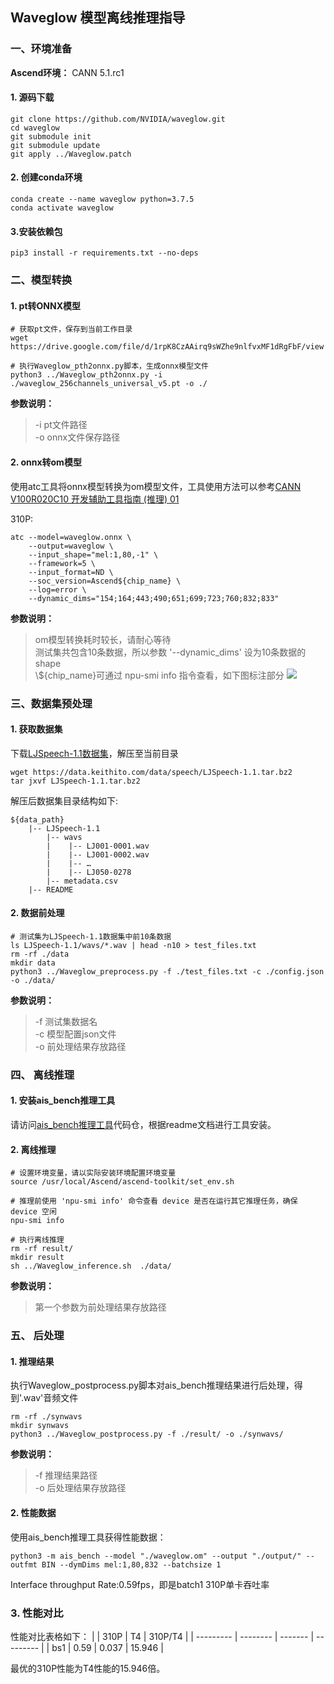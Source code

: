 ## Waveglow 模型离线推理指导

### 一、环境准备

**Ascend环境：** CANN 5.1.rc1

#### 1. 源码下载
```
git clone https://github.com/NVIDIA/waveglow.git
cd waveglow
git submodule init
git submodule update
git apply ../Waveglow.patch
```
#### 2. 创建conda环境
```
conda create --name waveglow python=3.7.5
conda activate waveglow
```
#### 3.安装依赖包
```
pip3 install -r requirements.txt --no-deps
```
### 二、模型转换

#### 1. pt转ONNX模型

```
# 获取pt文件，保存到当前工作目录
wget https://drive.google.com/file/d/1rpK8CzAAirq9sWZhe9nlfvxMF1dRgFbF/view 

# 执行Waveglow_pth2onnx.py脚本，生成onnx模型文件
python3 ../Waveglow_pth2onnx.py -i ./waveglow_256channels_universal_v5.pt -o ./
```
**参数说明：**
> -i pt文件路径  
> -o onnx文件保存路径

#### 2. onnx转om模型

使用atc工具将onnx模型转换为om模型文件，工具使用方法可以参考[CANN V100R020C10 开发辅助工具指南 (推理) 01](https://support.huawei.com/enterprise/zh/doc/EDOC1100164868?idPath=23710424%7C251366513%7C22892968%7C251168373)

310P:
```
atc --model=waveglow.onnx \
    --output=waveglow \
    --input_shape="mel:1,80,-1" \
    --framework=5 \
    --input_format=ND \
    --soc_version=Ascend${chip_name} \
    --log=error \
    --dynamic_dims="154;164;443;490;651;699;723;760;832;833"
```
**参数说明：**
> om模型转换耗时较长，请耐心等待  
> 测试集共包含10条数据，所以参数 '--dynamic_dims' 设为10条数据的shape  
> \\${chip\_name}可通过 npu-smi info 指令查看，如下图标注部分
![](https://gitee.com/ascend/ModelZoo-PyTorch/raw/master/ACL_PyTorch/images/310P3.png)  


### 三、数据集预处理
#### 1. 获取数据集
下载[LJSpeech-1.1数据集](https://data.keithito.com/data/speech/LJSpeech-1.1.tar.bz2)，解压至当前目录
```
wget https://data.keithito.com/data/speech/LJSpeech-1.1.tar.bz2
tar jxvf LJSpeech-1.1.tar.bz2
```
解压后数据集目录结构如下:
```
${data_path}
    |-- LJSpeech-1.1
        |-- wavs
        |    |-- LJ001-0001.wav
        |    |-- LJ001-0002.wav
        |    |-- …
        |    |-- LJ050-0278
        |-- metadata.csv
    |-- README
```
#### 2. 数据前处理
```
# 测试集为LJSpeech-1.1数据集中前10条数据
ls LJSpeech-1.1/wavs/*.wav | head -n10 > test_files.txt
rm -rf ./data
mkdir data
python3 ../Waveglow_preprocess.py -f ./test_files.txt -c ./config.json -o ./data/
```
**参数说明：**
> -f 测试集数据名  
> -c 模型配置json文件  
> -o 前处理结果存放路径
### 四、 离线推理
#### 1. 安装ais_bench推理工具
请访问[ais_bench推理工具](https://gitee.com/ascend/tools/tree/master/ais-bench_workload/tool/ais_infer)代码仓，根据readme文档进行工具安装。

#### 2. 离线推理
```
# 设置环境变量，请以实际安装环境配置环境变量
source /usr/local/Ascend/ascend-toolkit/set_env.sh

# 推理前使用 'npu-smi info' 命令查看 device 是否在运行其它推理任务，确保 device 空闲
npu-smi info

# 执行离线推理
rm -rf result/
mkdir result
sh ../Waveglow_inference.sh  ./data/
```
**参数说明：**
>第一个参数为前处理结果存放路径 


### 五、 后处理
#### 1. 推理结果 
执行Waveglow_postprocess.py脚本对ais_bench推理结果进行后处理，得到'.wav'音频文件
```
rm -rf ./synwavs
mkdir synwavs
python3 ../Waveglow_postprocess.py -f ./result/ -o ./synwavs/
```
**参数说明：**
> -f 推理结果路径  
> -o 后处理结果存放路径  

#### 2. 性能数据
使用ais_bench推理工具获得性能数据：
```
python3 -m ais_bench --model "./waveglow.om" --output "./output/" --outfmt BIN --dymDims mel:1,80,832 --batchsize 1
```
Interface throughput Rate:0.59fps，即是batch1 310P单卡吞吐率  

### 3. 性能对比

性能对比表格如下：
|           |  310P    | T4        |  310P/T4  |
| --------- | -------- | -------   | --------- | 
| bs1       | 0.59 | 0.037  |  15.946   |

最优的310P性能为T4性能的15.946倍。

